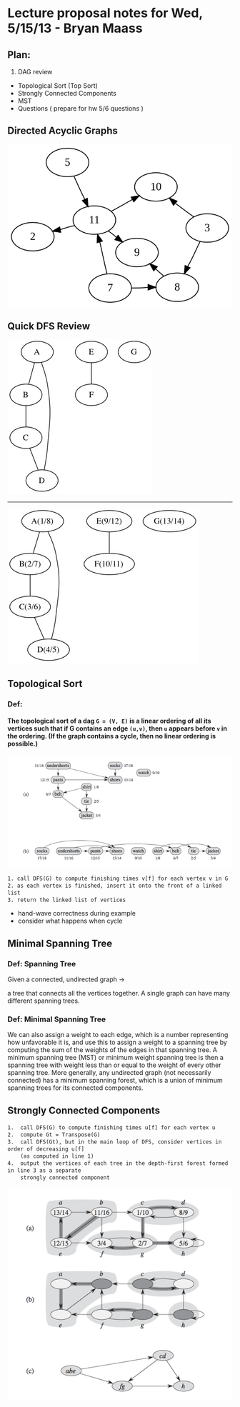 # Lecture proposal notes for Wed, 5/15/13 - Bryan Maass

Plan:
----
1. DAG review
* Topological Sort (Top Sort)
* Strongly Connected Components
* MST
* Questions ( prepare for hw 5/6 questions )

Directed Acyclic Graphs
---

![alt](./images/dag.svg "")


Quick DFS Review
--
![alt](./images/lecture_bfs_example.jpg)
- - -
![alt](./images/lecture_dfs_example.jpg)

Topological Sort
----
### Def:
#### The topological sort of a dag `G = (V, E)` is a linear ordering of all its vertices such that if G contains an edge `(u,v)`, then `u` appears before `v` in the ordering. (If the graph contains a cycle, then no linear ordering is possible.)
![alt](./images/top_sort.png "")

```
1. call DFS(G) to compute finishing times v[f] for each vertex v in G
2. as each vertex is finished, insert it onto the front of a linked list
3. return the linked list of vertices
```

* hand-wave correctness during example
* consider what happens when cycle

Minimal Spanning Tree
---
### Def: Spanning Tree
Given a connected, undirected graph ->

a tree that connects all the vertices together. A single graph can have many different spanning trees.

### Def: Minimal Spanning Tree
We can also assign a weight to each edge, which is a number representing how unfavorable it is, and use this to assign a weight to a spanning tree by computing the sum of the weights of the edges in that spanning tree. A minimum spanning tree (MST) or minimum weight spanning tree is then a spanning tree with weight less than or equal to the weight of every other spanning tree. More generally, any undirected graph (not necessarily connected) has a minimum spanning forest, which is a union of minimum spanning trees for its connected components.


Strongly Connected Components
---

```
1.  call DFS(G) to compute finishing times u[f] for each vertex u
2.  compute Gt = Transpose(G)
3.  call DFS(Gt), but in the main loop of DFS, consider vertices in order of decreasing u[f]
    (as computed in line 1)
4.  output the vertices of each tree in the depth-first forest formed in line 3 as a separate
    strongly connected component
```

![alt](./images/scc.png)
